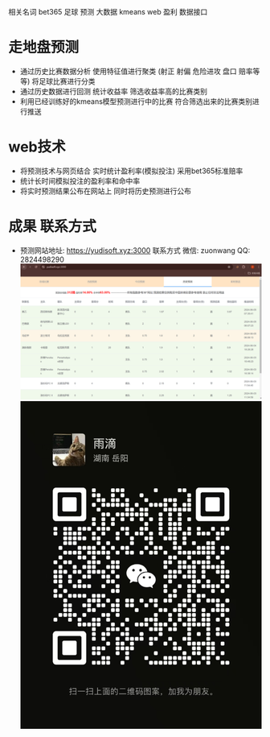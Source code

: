相关名词 bet365 足球 预测 大数据 kmeans web 盈利 数据接口
# 走地盘预测
- 通过历史比赛数据分析 使用特征值进行聚类 (射正 射偏 危险进攻 盘口 赔率等等) 将足球比赛进行分类
- 通过历史数据进行回测 统计收益率 筛选收益率高的比赛类别
- 利用已经训练好的kmeans模型预测进行中的比赛 符合筛选出来的比赛类别进行推送
# web技术
- 将预测技术与网页结合 实时统计盈利率(模拟投注) 采用bet365标准赔率 
- 统计长时间模拟投注的盈利率和命中率 
- 将实时预测结果公布在网站上 同时将历史预测进行公布
# 成果 联系方式

- 预测网站地址: https://yudisoft.xyz:3000 联系方式 微信: zuonwang  QQ: 2824498290
  ![iamge](https://github.com/wangzurong/football_predict/blob/main/image.png)
  ![image](https://github.com/wangzurong/football_predict/blob/main/5d5ecd60d6ed7582c70e9cc9f3a8a80.jpg)

